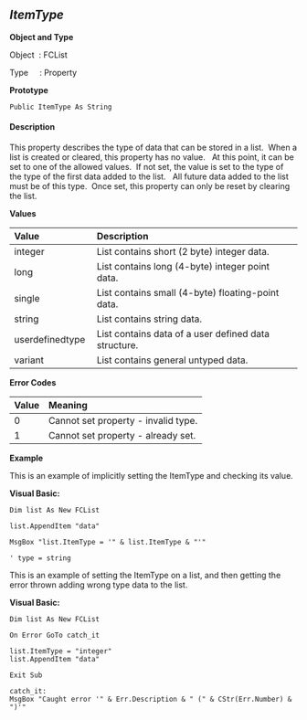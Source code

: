 _ItemType_
----------

**Object and Type**

Object  : FCList

Type     : Property

**Prototype**

```
Public ItemType As String
```

#### Description

This property describes the type of data that can be stored in a list.  When a list is created or cleared, this property has no value.   At this point, it can be set to one of the allowed values.  If not set, the value is set to the type of the type of the first data added to the list.   All future data added to the list must be of this type.  Once set, this property can only be reset by clearing the list.

**Values**

| Value | Description |
|:--- |:--- |
| integer | List contains short (2 byte) integer data. |
| long | List contains long (4-byte) integer point data. |
| single | List contains small (4-byte) floating-point data. |
| string | List contains string data. |
| userdefinedtype | List contains data of a user defined data structure. |
| variant | List contains general untyped data. |

**Error Codes**

| Value | Meaning |
|:--- |:--- |
| 0 | Cannot set property - invalid type. |
| 1 | Cannot set property - already set. |

**Example**

This is an example of implicitly setting the ItemType and checking its value.

**Visual Basic:**
```
Dim list As New FCList

list.AppendItem "data"

MsgBox "list.ItemType = '" & list.ItemType & "'" 

' type = string
```

This is an example of setting the ItemType on a list, and then getting the error thrown adding wrong type data to the list.

**Visual Basic:**
```
Dim list As New FCList

On Error GoTo catch_it

list.ItemType = "integer"
list.AppendItem "data"

Exit Sub

catch_it:
MsgBox "Caught error '" & Err.Description & " (" & CStr(Err.Number) & ")'"
```